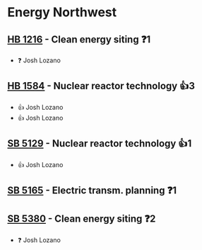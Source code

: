 # Energy Northwest

## [HB 1216](/bill/2023-24/hb/1216/) - Clean energy siting   ❓1
* ❓ Josh Lozano

## [HB 1584](/bill/2023-24/hb/1584/) - Nuclear reactor technology 👍3  
* 👍 Josh Lozano
* 👍 Josh Lozano

## [SB 5129](/bill/2023-24/sb/5129/) - Nuclear reactor technology 👍1  
* 👍 Josh Lozano

## [SB 5165](/bill/2023-24/sb/5165/) - Electric transm. planning   ❓1

## [SB 5380](/bill/2023-24/sb/5380/) - Clean energy siting   ❓2
* ❓ Josh Lozano